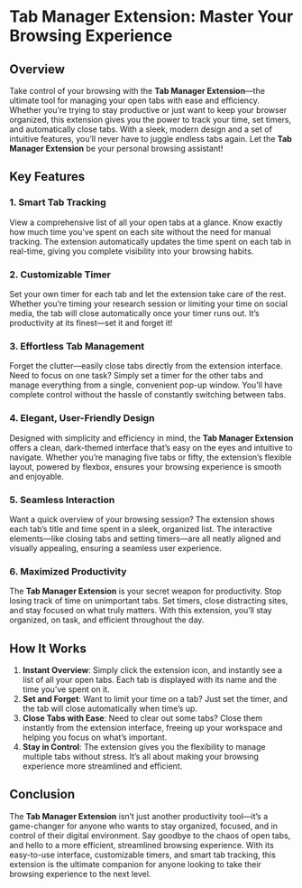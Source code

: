# Tab Manager Extension: Master Your Browsing Experience

## Overview
Take control of your browsing with the **Tab Manager Extension**—the ultimate tool for managing your open tabs with ease and efficiency. Whether you’re trying to stay productive or just want to keep your browser organized, this extension gives you the power to track your time, set timers, and automatically close tabs. With a sleek, modern design and a set of intuitive features, you’ll never have to juggle endless tabs again. Let the **Tab Manager Extension** be your personal browsing assistant!

## Key Features

### 1. Smart Tab Tracking  
View a comprehensive list of all your open tabs at a glance. Know exactly how much time you've spent on each site without the need for manual tracking. The extension automatically updates the time spent on each tab in real-time, giving you complete visibility into your browsing habits.

### 2. Customizable Timer  
Set your own timer for each tab and let the extension take care of the rest. Whether you’re timing your research session or limiting your time on social media, the tab will close automatically once your timer runs out. It’s productivity at its finest—set it and forget it!

### 3. Effortless Tab Management  
Forget the clutter—easily close tabs directly from the extension interface. Need to focus on one task? Simply set a timer for the other tabs and manage everything from a single, convenient pop-up window. You’ll have complete control without the hassle of constantly switching between tabs.

### 4. Elegant, User-Friendly Design  
Designed with simplicity and efficiency in mind, the **Tab Manager Extension** offers a clean, dark-themed interface that’s easy on the eyes and intuitive to navigate. Whether you’re managing five tabs or fifty, the extension’s flexible layout, powered by flexbox, ensures your browsing experience is smooth and enjoyable.

### 5. Seamless Interaction  
Want a quick overview of your browsing session? The extension shows each tab’s title and time spent in a sleek, organized list. The interactive elements—like closing tabs and setting timers—are all neatly aligned and visually appealing, ensuring a seamless user experience.

### 6. Maximized Productivity  
The **Tab Manager Extension** is your secret weapon for productivity. Stop losing track of time on unimportant tabs. Set timers, close distracting sites, and stay focused on what truly matters. With this extension, you’ll stay organized, on task, and efficient throughout the day.

## How It Works
1. **Instant Overview**: Simply click the extension icon, and instantly see a list of all your open tabs. Each tab is displayed with its name and the time you’ve spent on it.
2. **Set and Forget**: Want to limit your time on a tab? Just set the timer, and the tab will close automatically when time’s up.
3. **Close Tabs with Ease**: Need to clear out some tabs? Close them instantly from the extension interface, freeing up your workspace and helping you focus on what’s important.
4. **Stay in Control**: The extension gives you the flexibility to manage multiple tabs without stress. It’s all about making your browsing experience more streamlined and efficient.

## Conclusion
The **Tab Manager Extension** isn’t just another productivity tool—it’s a game-changer for anyone who wants to stay organized, focused, and in control of their digital environment. Say goodbye to the chaos of open tabs, and hello to a more efficient, streamlined browsing experience. With its easy-to-use interface, customizable timers, and smart tab tracking, this extension is the ultimate companion for anyone looking to take their browsing experience to the next level.

 

